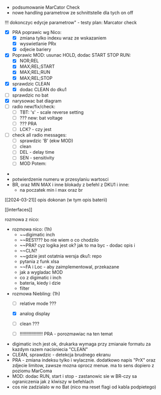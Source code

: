 - podsumowanie MarCator Check
- nowe handling parametrow ze schnittstelle dla tych on off

!!! dokonczyc edycje parametrow" - testy
plan:
Marcator check
- [x] PRA poprawic wg Nico:
	- [x] zmiana tylko indexu wraz ze wskazaniem
	- [x] wyswietlanie PRx
	- [x] odjecie bariery 
- [x] Poprawic MOD: usunac HOLD, dodac START STOP RUN:
	- [x] NOR;REL
	- [x] MAX;REL;START
	- [x] MAX;REL;RUN
	- [x] MAX;REL;STOP
- [x] sprawdzic CLEAN
	- [x] dodac CLEAN do dku1
- [ ] sprawdzic no bat
- [x] narysowac bat diagram
- [ ] radio new/fix/check:
	- [ ] TBT: 's' - scale reverse setting
	- [ ] ??? new: bat voltage
	- [ ] ??? PRA
	- [ ] LCK? - czy jest
- [ ]  check all radio messages:
	- [ ]  sprawdzic 'B' (ekw MOD)
	- [ ] clean
	- [ ] DEL - delay time
	- [ ] SEN - sensitivity
	- [ ] MOD
Potem:
- 
- potwierdzenie numeru w przesylaniu wartosci
- BR, oraz MIN MAX i inne blokady z befehl z DKU1 i inne:
	- na poczatek min i max oraz br

[[2024-03-21]]
opis dokonan (w tym opis baterii)

[[interfaces]]



rozmowa z nico:
- rozmowa nico: (1h)
	- ~~digimatic inch
	- ~~RES1??? bo nie wiem o co chodzilo
	- ~~PRA? cyz logika jest ok? jak to ma byc - dodac opis i 
	- ~~CLN?
	- ~~gdzie jest ostatnia wersja dku1: repo
	- pytania z funk xlsa
	- ~~FA i Loc - aby zaimplementowal, przekazane
	- jak a wygladac MOD
	- co z digimatic i inch
	- bateria, kiedy i dzie
	- filter
- rozmowa Niebling: (1h)
	- [ ] relative mode ???
	- [x] analog display
	- [ ] clean ???
	- [ ] !!!!!!!!!!!!!!!!!!  PRA - porozmawiac na ten temat


- digimatic inch jest ok, drukarka wymaga przy zmianaie formatu za kazdym razem nacisniecia "CLEAN"
- CLEAN, sprawdzic - detekcja brudnego ekranu
- PRA - zmiana indeksu tylko i wylacznie. dodatkowo napis "PrX" oraz zdjecie limitow, zawsze mozna oprocz menue. ma to sens dopiero z poziomu MarComa
- MOD: dodac RUN, start i stop - zastanowic sie w BR-czy sa ograniczenia jak z klwiszy w befehlach
- cos nie zadzialalo w no Bat (nico ma reset flagi od kabla podpietego)